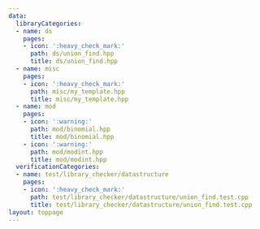 ```yaml
---
data:
  libraryCategories:
  - name: ds
    pages:
    - icon: ':heavy_check_mark:'
      path: ds/union_find.hpp
      title: ds/union_find.hpp
  - name: misc
    pages:
    - icon: ':heavy_check_mark:'
      path: misc/my_template.hpp
      title: misc/my_template.hpp
  - name: mod
    pages:
    - icon: ':warning:'
      path: mod/binomial.hpp
      title: mod/binomial.hpp
    - icon: ':warning:'
      path: mod/modint.hpp
      title: mod/modint.hpp
  verificationCategories:
  - name: test/library_checker/datastructure
    pages:
    - icon: ':heavy_check_mark:'
      path: test/library_checker/datastructure/union_find.test.cpp
      title: test/library_checker/datastructure/union_find.test.cpp
layout: toppage
---
```

